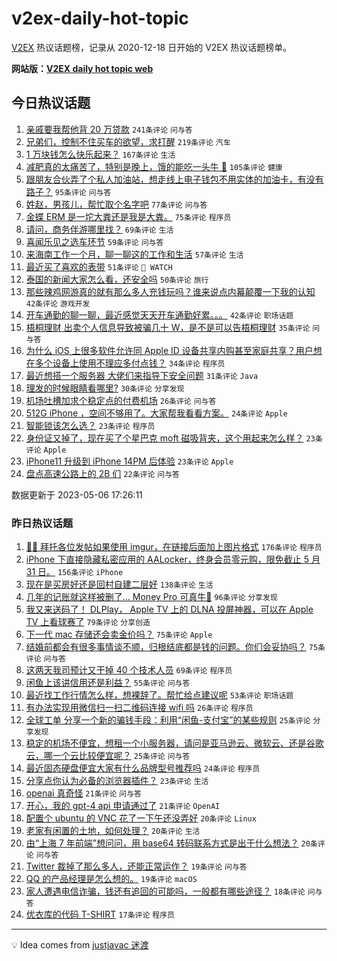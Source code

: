 # v2ex-daily-hot-topic

[V2EX](https://www.v2ex.com/) 热议话题榜，记录从 2020-12-18 日开始的 V2EX 热议话题榜单。

**网站版：[V2EX daily hot topic web](https://boojack.github.io/v2ex-daily-hot-topic-web/)**

## 今日热议话题

<!-- TODAY BEGIN -->

1. [亲戚要我帮他背 20 万贷款](https://www.v2ex.com/t/937735) `241条评论` `问与答`
1. [兄弟们，控制不住买车的欲望，求打醒](https://www.v2ex.com/t/937813) `219条评论` `汽车`
1. [1 万块钱怎么快乐起来？](https://www.v2ex.com/t/937776) `167条评论` `生活`
1. [减肥真的太痛苦了，特别是晚上，饿的能吃一头牛 🐂](https://www.v2ex.com/t/937747) `105条评论` `健康`
1. [跟朋友合伙弄了个私人加油站，想走线上电子钱包不用实体的加油卡，有没有路子？](https://www.v2ex.com/t/937737) `95条评论` `问与答`
1. [姓赵，男孩儿，帮忙取个名字吧](https://www.v2ex.com/t/937789) `77条评论` `问与答`
1. [金蝶 ERM 是一坨大粪还是我是大粪。](https://www.v2ex.com/t/937894) `75条评论` `程序员`
1. [请问，商务伴游哪里找？](https://www.v2ex.com/t/937887) `69条评论` `生活`
1. [喜闻乐见之选车环节](https://www.v2ex.com/t/937778) `59条评论` `问与答`
1. [来海南工作一个月，聊一聊这的工作和生活](https://www.v2ex.com/t/937745) `57条评论` `生活`
1. [最近买了喜欢的表带](https://www.v2ex.com/t/937743) `51条评论` ` WATCH`
1. [泰国的新闻大家怎么看，还安全吗](https://www.v2ex.com/t/937756) `50条评论` `旅行`
1. [那些辣鸡网游真的就有那么多人充钱玩吗？谁来说点内幕颠覆一下我的认知](https://www.v2ex.com/t/937916) `42条评论` `游戏开发`
1. [开车通勤的聊一聊，最近感觉天天开车通勤好累。。。](https://www.v2ex.com/t/937876) `42条评论` `职场话题`
1. [梧桐理财 出卖个人信息导致被骗几十 W，是不是可以告梧桐理财](https://www.v2ex.com/t/937884) `35条评论` `问与答`
1. [为什么 iOS 上很多软件允许同 Apple ID 设备共享内购甚至家庭共享？用户想在多个设备上使用不理应多付点钱？](https://www.v2ex.com/t/937817) `34条评论` `程序员`
1. [最近想搭一个服务器 大佬们来指导下安全问题](https://www.v2ex.com/t/937762) `31条评论` `Java`
1. [理发的时候眼睛看哪里?](https://www.v2ex.com/t/937792) `30条评论` `分享发现`
1. [机场吐槽加求个稳定点的付费机场](https://www.v2ex.com/t/937841) `26条评论` `问与答`
1. [512G iPhone ，空间不够用了。大家帮我看看方案。](https://www.v2ex.com/t/937852) `24条评论` `Apple`
1. [智能锁该怎么选？](https://www.v2ex.com/t/937872) `23条评论` `程序员`
1. [身份证又掉了，现在买了个星巴克 moft 磁吸背夹，这个用起来怎么样？](https://www.v2ex.com/t/937842) `23条评论` `Apple`
1. [iPhone11 升级到 iPhone 14PM 后体验](https://www.v2ex.com/t/937825) `23条评论` `Apple`
1. [盘点高速公路上的 2B 们](https://www.v2ex.com/t/937914) `22条评论` `问与答`

数据更新于 2023-05-06 17:26:11

<!-- TODAY END -->

### 昨日热议话题

<!-- YESTERDAY BEGIN -->

1. [🙏🏻 拜托各位发帖如果使用 imgur，在链接后面加上图片格式](https://www.v2ex.com/t/937487) `176条评论` `程序员`
1. [iPhone 下直接隐藏私密应用的 AALocker，终身会员零元购，限免截止 5 月 31 日。](https://www.v2ex.com/t/937573) `156条评论` `iPhone`
1. [现在是买房好还是回村自建二层好](https://www.v2ex.com/t/937436) `138条评论` `生活`
1. [几年的记账就这样被删了... Money Pro 可真牛🍺](https://www.v2ex.com/t/937429) `96条评论` `分享发现`
1. [我又来送码了！ DLPlay， Apple TV 上的 DLNA 投屏神器，可以在 Apple TV 上看球赛了](https://www.v2ex.com/t/937450) `79条评论` `分享创造`
1. [下一代 mac 存储还会卖金价吗？](https://www.v2ex.com/t/937460) `75条评论` `Apple`
1. [结婚前都会有很多事情谈不顺，归根结底都是钱的问题。你们会妥协吗？](https://www.v2ex.com/t/937467) `75条评论` `问与答`
1. [这两天我司预计又干掉 40 个技术人员](https://www.v2ex.com/t/937524) `69条评论` `程序员`
1. [闲鱼上该讲信用还是利益？](https://www.v2ex.com/t/937601) `55条评论` `问与答`
1. [最近找工作行情怎么样，想裸辞了。帮忙给点建议呢](https://www.v2ex.com/t/937476) `53条评论` `职场话题`
1. [有办法实现用微信扫一扫二维码连接 wifi 吗](https://www.v2ex.com/t/937538) `26条评论` `程序员`
1. [全球工单 分享一个新的骗钱手段：利用“闲鱼-支付宝”的某些规则](https://www.v2ex.com/t/937597) `25条评论` `分享发现`
1. [稳定的机场不便宜，想租一个小服务器，请问是亚马逊云、微软云、还是谷歌云，哪一个云比较便宜呢？](https://www.v2ex.com/t/937589) `25条评论` `问与答`
1. [最近固态硬盘便宜大家有什么品牌型号推荐吗](https://www.v2ex.com/t/937456) `24条评论` `程序员`
1. [分享点你认为必备的浏览器插件？](https://www.v2ex.com/t/937611) `23条评论` `生活`
1. [openai 真奇怪](https://www.v2ex.com/t/937433) `21条评论` `问与答`
1. [开心，我的 gpt-4 api 申请通过了](https://www.v2ex.com/t/937426) `21条评论` `OpenAI`
1. [配置个 ubuntu 的 VNC 花了一下午还没弄好](https://www.v2ex.com/t/937627) `20条评论` `Linux`
1. [老家有闲置的土地，如何处理？](https://www.v2ex.com/t/937547) `20条评论` `生活`
1. [由“上海 7 年前端”想问问，用 base64 转码联系方式是出于什么想法？](https://www.v2ex.com/t/937430) `20条评论` `问与答`
1. [Twitter 裁掉了那么多人，还能正常运作？](https://www.v2ex.com/t/937575) `19条评论` `问与答`
1. [QQ 的产品经理是怎么想的。](https://www.v2ex.com/t/937440) `19条评论` `macOS`
1. [家人遭遇电信诈骗，钱还有追回的可能吗，一般都有哪些途径？](https://www.v2ex.com/t/937679) `18条评论` `问与答`
1. [优衣库的代码 T-SHIRT](https://www.v2ex.com/t/937677) `17条评论` `程序员`

<!-- YESTERDAY END -->

---

💡 Idea comes from [justjavac 迷渡](https://github.com/justjavac/)
